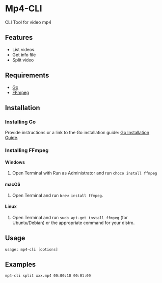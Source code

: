 # Mp4-CLI

CLI Tool for video mp4

## Features

- List videos
- Get info file
- Split video

## Requirements

- [Go](https://golang.org/doc/install)
- [FFmpeg](https://ffmpeg.org/download.html)

## Installation

### Installing Go

Provide instructions or a link to the Go installation guide: [Go Installation Guide](https://golang.org/doc/install).

### Installing FFmpeg

#### Windows

1. Open Terminal with Run as Administrator and run `choco install ffmpeg`

#### macOS

1. Open Terminal and run `brew install ffmpeg`.

#### Linux

1. Open Terminal and run `sudo apt-get install ffmpeg` (for Ubuntu/Debian) or the appropriate command for your distro.

## Usage

```
usage: mp4-cli [options]
```

## Examples

`mp4-cli split xxx.mp4 00:00:10 00:01:00`
